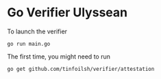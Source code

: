# Go Verifier Ulyssean

To launch the verifier
```
go run main.go
```

The first time, you might need to run
```
go get github.com/tinfoilsh/verifier/attestation
```
